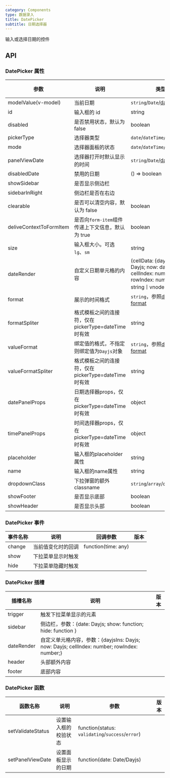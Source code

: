 ```yaml
---
category: Components
type: 数据录入
title: DatePicker
subtitle: 日期选择器
---
```


输入或选择日期的控件

## API

### DatePicker 属性

| 参数                        | 说明                               | 类型                                                                                              | 默认值        | 版本 |
|---------------------------|----------------------------------|-------------------------------------------------------------------------------------------------|------------| --- |
| modelValue(v-model)       | 当前日期                             | `string`/`Date`/[dayjs](https://day.js.org/)                                                    |            |  |
| id                        | 输入框的 id                          | string                                                                                          |            |  |
| disabled                  | 是否禁用状态，默认为 false                 | boolean                                                                                         | false      |  |
| pickerType                  | 选择器类型                            | `date`/`dateTime`/`week`/`month`                                                                | date       |           |
| mode                  | 选择器面板的状态                         | `date`/`dateTime`/`week`/`month`                                                                |            |           |
| panelViewDate                  | 选择器打开时默认显示的时间                         | `string`/`Date`/[dayjs](https://day.js.org/)                                                    |            |           |
| disabledDate                  | 禁用的日期                         | () => boolean                                                                                   |            |           |
| showSidebar           | 是否显示侧边栏                           |                                                                                                 | false      |  |
| sidebarInRight           | 侧边栏是否在右边                           |                                                                                                 | false      |  |
| clearable                 | 是否可以清空内容，默认为 false               | boolean                                                                                         | false      |  |
| deliveContextToFormItem   | 是否向`form-item`组件传递上下文信息，默认为 true | boolean                                                                                         | true       |  |
| size                      | 输入框大小。可选 `lg`、`sm`               | string                                                                                          | ``         |  |
| dateRender                    | 自定义日期单元格的内容                          | (cellData: {dayjsIns: Dayjs; now: dayjs; cellIndex: number; rowIndex: number;}) => string丨vnode |            |  |  |
| format                    | 展示的时间格式                          | `string`，参照[dayjs format](https://day.js.org/docs/en/parse/string-format)                       | `HH:mm:ss` |  |  |
| formatSpliter                    | 格式模板之间的连接符，仅在pickerType=dateTime时有效                          | string                                                                                          | `' '`      |  |  |
| valueFormat               | 绑定值的格式，不指定则绑定值为`Dayjs`对象         | `string`，参照[dayjs format](https://day.js.org/docs/en/parse/string-format)                       |            |  |  |
| valueFormatSpliter               | 格式模板之间的连接符，仅在pickerType=dateTime时有效         | string                                                                                          | `' '`      |  |  |
| datePanelProps               | 日期选择器props，仅在pickerType=dateTime时有效       | object                                                                                          | {}         |  |  |
| timePanelProps               | 时间选择器props，仅在pickerType=dateTime时有效       | object                                                                                          | {}         |  |  |
| placeholder               | 输入框的placeholder属性                | string                                                                                          |            |  |  |
| name                      | 输入框的name属性                       | string                                                                                          |            |  |  |
| dropdownClass             | 下拉弹窗的额外classname                 | `string`/`array`/`object`                                                                       |            |  |  |
| showFooter                | 是否显示底部                           | boolean                                                                                         | false      |  |  |
| showHeader                | 是否显示头部                           | boolean                                                                                         | false      |  |  |

### DatePicker 事件

| 事件名称   | 说明        | 回调参数                | 版本    |
|--------|-----------|---------------------|-------|
| change | 当前值变化时的回调 | function(time: any) |       |
| show   | 下拉菜单显示时触发 |          |       |
| hide   | 下拉菜单隐藏时触发 |          |       |

### DatePicker 插槽

| 插槽名称    | 说明                                                    | 版本  |
|---------|-------------------------------------------------------|-----|
| trigger | 触发下拉菜单显示的元素                                           |     |
| sidebar | 侧边栏，参数：{date: Dayjs; show: function; hide: function } |     |
| dateRender | 自定义单元格内容，参数：{dayjsIns: Dayjs; now: Dayjs; cellIndex: number; rowIndex: number;}                                          |     |
| header  | 头部额外内容                                                |     |
| footer | 底部内容                                                  |          |       |

### DatePicker 函数

| 函数名称       | 说明                        | 参数                                               | 版本          |
|------------|---------------------------|--------------------------------------------------|-------------|
| setValidateStatus     | 设置输入框的校验状态 | function(status: `validating`/`success`/`error`) |         |
| setPanelViewDate     | 设置面板显示的日期 | function(date: Date/Dayjs)                       |         |

